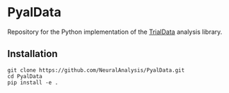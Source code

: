 # PyalData
Repository for the Python implementation of the [TrialData](https://github.com/NeuralAnalysis/TrialData) analysis library.

## Installation
```
git clone https://github.com/NeuralAnalysis/PyalData.git
cd PyalData
pip install -e .
```
